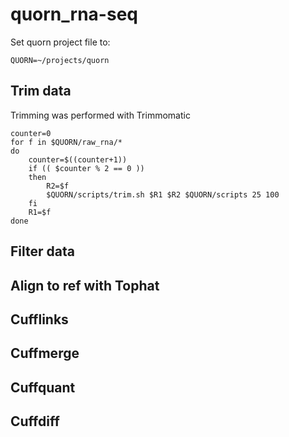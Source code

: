 # quorn_rna-seq

Set quorn project file to:
```shell
QUORN=~/projects/quorn
```

## Trim data
Trimming was performed with Trimmomatic 

```shell
counter=0
for f in $QUORN/raw_rna/*
do
	counter=$((counter+1))
	if (( $counter % 2 == 0 )) 
	then
		R2=$f
	    $QUORN/scripts/trim.sh $R1 $R2 $QUORN/scripts 25 100
	fi
	R1=$f
done
```

## Filter data

## Align to ref with Tophat

## Cufflinks

## Cuffmerge

## Cuffquant

## Cuffdiff
